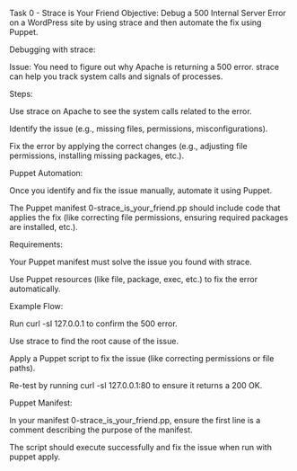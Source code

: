 Task 0 - Strace is Your Friend
Objective: Debug a 500 Internal Server Error on a WordPress site by using strace and then automate the fix using Puppet.

Debugging with strace:

Issue: You need to figure out why Apache is returning a 500 error. strace can help you track system calls and signals of processes.

Steps:

Use strace on Apache to see the system calls related to the error.

Identify the issue (e.g., missing files, permissions, misconfigurations).

Fix the error by applying the correct changes (e.g., adjusting file permissions, installing missing packages, etc.).

Puppet Automation:

Once you identify and fix the issue manually, automate it using Puppet.

The Puppet manifest 0-strace_is_your_friend.pp should include code that applies the fix (like correcting file permissions, ensuring required packages are installed, etc.).

Requirements:

Your Puppet manifest must solve the issue you found with strace.

Use Puppet resources (like file, package, exec, etc.) to fix the error automatically.

Example Flow:

Run curl -sI 127.0.0.1 to confirm the 500 error.

Use strace to find the root cause of the issue.

Apply a Puppet script to fix the issue (like correcting permissions or file paths).

Re-test by running curl -sI 127.0.0.1:80 to ensure it returns a 200 OK.

Puppet Manifest:

In your manifest 0-strace_is_your_friend.pp, ensure the first line is a comment describing the purpose of the manifest.

The script should execute successfully and fix the issue when run with puppet apply.
